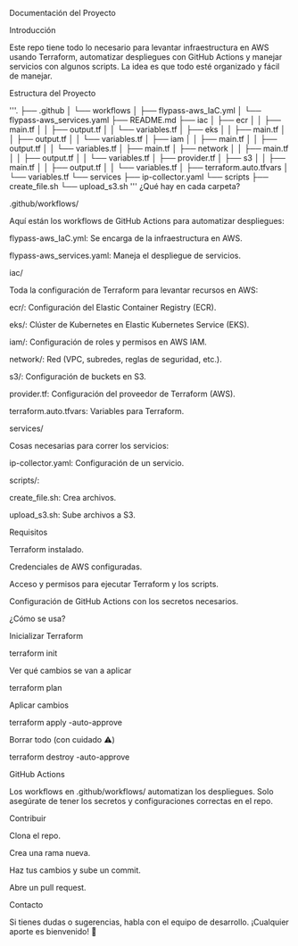 Documentación del Proyecto

Introducción

Este repo tiene todo lo necesario para levantar infraestructura en AWS usando Terraform, automatizar despliegues con GitHub Actions y manejar servicios con algunos scripts. La idea es que todo esté organizado y fácil de manejar.

Estructura del Proyecto

'''.
├── .github
│   └── workflows
│       ├── flypass-aws_IaC.yml
│       └── flypass-aws_services.yaml
├── README.md
├── iac
│   ├── ecr
│   │   ├── main.tf
│   │   ├── output.tf
│   │   └── variables.tf
│   ├── eks
│   │   ├── main.tf
│   │   ├── output.tf
│   │   └── variables.tf
│   ├── iam
│   │   ├── main.tf
│   │   ├── output.tf
│   │   └── variables.tf
│   ├── main.tf
│   ├── network
│   │   ├── main.tf
│   │   ├── output.tf
│   │   └── variables.tf
│   ├── provider.tf
│   ├── s3
│   │   ├── main.tf
│   │   ├── output.tf
│   │   └── variables.tf
│   ├── terraform.auto.tfvars
│   └── variables.tf
└── services
    ├── ip-collector.yaml
    └── scripts
        ├── create_file.sh
        └── upload_s3.sh
'''
¿Qué hay en cada carpeta?

.github/workflows/

Aquí están los workflows de GitHub Actions para automatizar despliegues:

flypass-aws_IaC.yml: Se encarga de la infraestructura en AWS.

flypass-aws_services.yaml: Maneja el despliegue de servicios.

iac/

Toda la configuración de Terraform para levantar recursos en AWS:

ecr/: Configuración del Elastic Container Registry (ECR).

eks/: Clúster de Kubernetes en Elastic Kubernetes Service (EKS).

iam/: Configuración de roles y permisos en AWS IAM.

network/: Red (VPC, subredes, reglas de seguridad, etc.).

s3/: Configuración de buckets en S3.

provider.tf: Configuración del proveedor de Terraform (AWS).

terraform.auto.tfvars: Variables para Terraform.

services/

Cosas necesarias para correr los servicios:

ip-collector.yaml: Configuración de un servicio.

scripts/:

create_file.sh: Crea archivos.

upload_s3.sh: Sube archivos a S3.

Requisitos

Terraform instalado.

Credenciales de AWS configuradas.

Acceso y permisos para ejecutar Terraform y los scripts.

Configuración de GitHub Actions con los secretos necesarios.

¿Cómo se usa?

Inicializar Terraform

terraform init

Ver qué cambios se van a aplicar

terraform plan

Aplicar cambios

terraform apply -auto-approve

Borrar todo (con cuidado ⚠️)

terraform destroy -auto-approve

GitHub Actions

Los workflows en .github/workflows/ automatizan los despliegues. Solo asegúrate de tener los secretos y configuraciones correctas en el repo.

Contribuir

Clona el repo.

Crea una rama nueva.

Haz tus cambios y sube un commit.

Abre un pull request.

Contacto

Si tienes dudas o sugerencias, habla con el equipo de desarrollo. ¡Cualquier aporte es bienvenido! 🚀
